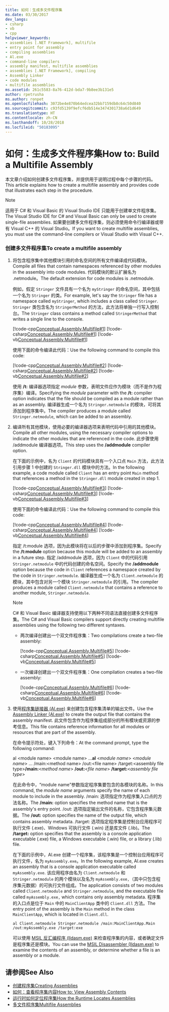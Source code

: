 ```yaml
---
title: 如何：生成多文件程序集
ms.date: 03/30/2017
dev_langs:
- csharp
- vb
- cpp
helpviewer_keywords:
- assemblies [.NET Framework], multifile
- entry point for assembly
- compiling assemblies
- Al.exe
- command-line compilers
- assembly manifest, multifile assemblies
- assemblies [.NET Framework], compiling
- Assembly Linker
- code modules
- multifile assemblies
ms.assetid: 261c5583-8a76-412d-bda7-9b8ee3b131e5
author: rpetrusha
ms.author: ronpet
ms.openlocfilehash: 3072be4e870b64edcea32bb7159db8c64c50d840
ms.sourcegitcommit: c93fd5139f9efcf6db514e3474301738a6d1d649
ms.translationtype: HT
ms.contentlocale: zh-CN
ms.lasthandoff: 10/28/2018
ms.locfileid: "50183095"
---
```

# <a name="how-to-build-a-multifile-assembly"></a><span data-ttu-id="957f0-102">如何：生成多文件程序集</span><span class="sxs-lookup"><span data-stu-id="957f0-102">How to: Build a Multifile Assembly</span></span>
<span data-ttu-id="957f0-103">本文章介绍如何创建多文件程序集，并提供用于说明过程中每个步骤的代码。</span><span class="sxs-lookup"><span data-stu-id="957f0-103">This article explains how to create a multifile assembly and provides code that illustrates each step in the procedure.</span></span>  
  
> [!NOTE]
>  <span data-ttu-id="957f0-104">适用于 C# 和 Visual Basic 的 Visual Studio IDE 只能用于创建单文件程序集。</span><span class="sxs-lookup"><span data-stu-id="957f0-104">The Visual Studio IDE for C# and Visual Basic can only be used to create single-file assemblies.</span></span> <span data-ttu-id="957f0-105">如果要创建多文件程序集，则必须使用命令行编译器或带有 Visual C++ 的 Visual Studio。</span><span class="sxs-lookup"><span data-stu-id="957f0-105">If you want to create multifile assemblies, you must use the command-line compilers or Visual Studio with Visual C++.</span></span>  
  
### <a name="to-create-a-multifile-assembly"></a><span data-ttu-id="957f0-106">创建多文件程序集</span><span class="sxs-lookup"><span data-stu-id="957f0-106">To create a multifile assembly</span></span>  
  
1.  <span data-ttu-id="957f0-107">将包含程序集中其他模块引用的命名空间的所有文件编译成代码模块。</span><span class="sxs-lookup"><span data-stu-id="957f0-107">Compile all files that contain namespaces referenced by other modules in the assembly into code modules.</span></span> <span data-ttu-id="957f0-108">代码模块的默认扩展名为 .netmodule。</span><span class="sxs-lookup"><span data-stu-id="957f0-108">The default extension for code modules is .netmodule.</span></span>  
  
     <span data-ttu-id="957f0-109">例如，假定 `Stringer` 文件具有一个名为 `myStringer` 的命名空间，其中包括一个名为 `Stringer` 的类。</span><span class="sxs-lookup"><span data-stu-id="957f0-109">For example, let's say the `Stringer` file has a namespace called `myStringer`, which includes a class called `Stringer`.</span></span> <span data-ttu-id="957f0-110">`Stringer` 类包含名为 `StringerMethod` 的方法，此方法将单独一行写入控制台。</span><span class="sxs-lookup"><span data-stu-id="957f0-110">The `Stringer` class contains a method called `StringerMethod` that writes a single line to the console.</span></span>  
  
     [!code-cpp[Conceptual.Assembly.Multifile#1](../../../samples/snippets/cpp/VS_Snippets_CLR/conceptual.assembly.multifile/cpp/stringer.cpp#1)]
     [!code-csharp[Conceptual.Assembly.Multifile#1](../../../samples/snippets/csharp/VS_Snippets_CLR/conceptual.assembly.multifile/cs/stringer.cs#1)]
     [!code-vb[Conceptual.Assembly.Multifile#1](../../../samples/snippets/visualbasic/VS_Snippets_CLR/conceptual.assembly.multifile/vb/stringer.vb#1)]  
  
     <span data-ttu-id="957f0-111">使用下面的命令编译此代码：</span><span class="sxs-lookup"><span data-stu-id="957f0-111">Use the following command to compile this code:</span></span>  
  
     [!code-cpp[Conceptual.Assembly.Multifile#2](../../../samples/snippets/cpp/VS_Snippets_CLR/conceptual.assembly.multifile/cpp/stringer.cpp#2)]
     [!code-csharp[Conceptual.Assembly.Multifile#2](../../../samples/snippets/csharp/VS_Snippets_CLR/conceptual.assembly.multifile/cs/stringer.cs#2)]
     [!code-vb[Conceptual.Assembly.Multifile#2](../../../samples/snippets/visualbasic/VS_Snippets_CLR/conceptual.assembly.multifile/vb/stringer.vb#2)]  
  
     <span data-ttu-id="957f0-112">使用 **/t:** 编译器选项指定 *module* 参数，表明文件应作为模块（而不是作为程序集）编译。</span><span class="sxs-lookup"><span data-stu-id="957f0-112">Specifying the *module* parameter with the **/t:** compiler option indicates that the file should be compiled as a module rather than as an assembly.</span></span> <span data-ttu-id="957f0-113">编译器生成一个名为 `Stringer.netmodule` 的模块，可将其添加到程序集中。</span><span class="sxs-lookup"><span data-stu-id="957f0-113">The compiler produces a module called `Stringer.netmodule`, which can be added to an assembly.</span></span>  
  
2.  <span data-ttu-id="957f0-114">编译所有其他模块，使用必要的编译器选项来表明代码中引用的其他模块。</span><span class="sxs-lookup"><span data-stu-id="957f0-114">Compile all other modules, using the necessary compiler options to indicate the other modules that are referenced in the code.</span></span> <span data-ttu-id="957f0-115">此步骤使用 /addmodule 编译器选项。</span><span class="sxs-lookup"><span data-stu-id="957f0-115">This step uses the **/addmodule** compiler option.</span></span>  
  
     <span data-ttu-id="957f0-116">在下面的示例中，名为 `Client` 的代码模块具有一个入口点 `Main` 方法，此方法引用步骤 1 中创建的 `Stringer.dll` 模块中的方法。</span><span class="sxs-lookup"><span data-stu-id="957f0-116">In the following example, a code module called `Client` has an entry point `Main` method that references a method in the `Stringer.dll` module created in step 1.</span></span>  
  
     [!code-cpp[Conceptual.Assembly.Multifile#3](../../../samples/snippets/cpp/VS_Snippets_CLR/conceptual.assembly.multifile/cpp/client.cpp#3)]
     [!code-csharp[Conceptual.Assembly.Multifile#3](../../../samples/snippets/csharp/VS_Snippets_CLR/conceptual.assembly.multifile/cs/client.cs#3)]
     [!code-vb[Conceptual.Assembly.Multifile#3](../../../samples/snippets/visualbasic/VS_Snippets_CLR/conceptual.assembly.multifile/vb/client.vb#3)]  
  
     <span data-ttu-id="957f0-117">使用下面的命令编译此代码：</span><span class="sxs-lookup"><span data-stu-id="957f0-117">Use the following command to compile this code:</span></span>  
  
     [!code-cpp[Conceptual.Assembly.Multifile#4](../../../samples/snippets/cpp/VS_Snippets_CLR/conceptual.assembly.multifile/cpp/client.cpp#4)]
     [!code-csharp[Conceptual.Assembly.Multifile#4](../../../samples/snippets/csharp/VS_Snippets_CLR/conceptual.assembly.multifile/cs/client.cs#4)]
     [!code-vb[Conceptual.Assembly.Multifile#4](../../../samples/snippets/visualbasic/VS_Snippets_CLR/conceptual.assembly.multifile/vb/client.vb#4)]  
  
     <span data-ttu-id="957f0-118">指定 /t:module 选项，因为此模块将在以后的步骤中添加到程序集。</span><span class="sxs-lookup"><span data-stu-id="957f0-118">Specify the **/t:module** option because this module will be added to an assembly in a future step.</span></span> <span data-ttu-id="957f0-119">指定 /addmodule 选项，因为 `Client` 中的代码引用 `Stringer.netmodule` 中的代码创建的命名空间。</span><span class="sxs-lookup"><span data-stu-id="957f0-119">Specify the **/addmodule** option because the code in `Client` references a namespace created by the code in `Stringer.netmodule`.</span></span> <span data-ttu-id="957f0-120">编译器生成一个名为 `Client.netmodule` 的模块，其中包含对另一个模块 `Stringer.netmodule` 的引用。</span><span class="sxs-lookup"><span data-stu-id="957f0-120">The compiler produces a module called `Client.netmodule` that contains a reference to another module, `Stringer.netmodule`.</span></span>  
  
    > [!NOTE]
    >  <span data-ttu-id="957f0-121">C# 和 Visual Basic 编译器支持使用以下两种不同语法直接创建多文件程序集。</span><span class="sxs-lookup"><span data-stu-id="957f0-121">The C# and Visual Basic compilers support directly creating multifile assemblies using the following two different syntaxes.</span></span>  
    >   
    >  -   <span data-ttu-id="957f0-122">两次编译创建出一个双文件程序集：</span><span class="sxs-lookup"><span data-stu-id="957f0-122">Two compilations create a two-file assembly:</span></span>  
    >   
    >      [!code-cpp[Conceptual.Assembly.Multifile#5](../../../samples/snippets/cpp/VS_Snippets_CLR/conceptual.assembly.multifile/cpp/client.cpp#5)]
      [!code-csharp[Conceptual.Assembly.Multifile#5](../../../samples/snippets/csharp/VS_Snippets_CLR/conceptual.assembly.multifile/cs/client.cs#5)]
      [!code-vb[Conceptual.Assembly.Multifile#5](../../../samples/snippets/visualbasic/VS_Snippets_CLR/conceptual.assembly.multifile/vb/client.vb#5)]  
    > -   <span data-ttu-id="957f0-123">一次编译创建出一个双文件程序集：</span><span class="sxs-lookup"><span data-stu-id="957f0-123">One compilation creates a two-file assembly:</span></span>  
    >   
    >      [!code-cpp[Conceptual.Assembly.Multifile#6](../../../samples/snippets/cpp/VS_Snippets_CLR/conceptual.assembly.multifile/cpp/client.cpp#6)]
      [!code-csharp[Conceptual.Assembly.Multifile#6](../../../samples/snippets/csharp/VS_Snippets_CLR/conceptual.assembly.multifile/cs/client.cs#6)]
      [!code-vb[Conceptual.Assembly.Multifile#6](../../../samples/snippets/visualbasic/VS_Snippets_CLR/conceptual.assembly.multifile/vb/client.vb#6)]  
  
3.  <span data-ttu-id="957f0-124">使用[程序集链接器 (Al.exe)](../../../docs/framework/tools/al-exe-assembly-linker.md) 来创建包含程序集清单的输出文件。</span><span class="sxs-lookup"><span data-stu-id="957f0-124">Use the [Assembly Linker (Al.exe)](../../../docs/framework/tools/al-exe-assembly-linker.md) to create the output file that contains the assembly manifest.</span></span> <span data-ttu-id="957f0-125">此文件包含作为程序集组成部分的所有模块或资源的参考信息。</span><span class="sxs-lookup"><span data-stu-id="957f0-125">This file contains reference information for all modules or resources that are part of the assembly.</span></span>  
  
     <span data-ttu-id="957f0-126">在命令提示符处，键入下列命令：</span><span class="sxs-lookup"><span data-stu-id="957f0-126">At the command prompt, type the following command:</span></span>  
  
     <span data-ttu-id="957f0-127">al \<module name> \<module name> …</span><span class="sxs-lookup"><span data-stu-id="957f0-127">**al** \<*module name*> \<*module name*> …</span></span> <span data-ttu-id="957f0-128">/main:\<method name> /out:\<file name> /target:\<assembly file type></span><span class="sxs-lookup"><span data-stu-id="957f0-128">**/main:**\<*method name*> **/out:**\<*file name*> **/target:**\<*assembly file type*></span></span>  
  
     <span data-ttu-id="957f0-129">在此命令中，“module name”参数指定程序集要包含的各模块的名称。</span><span class="sxs-lookup"><span data-stu-id="957f0-129">In this command, the *module name* arguments specify the name of each module to include in the assembly.</span></span> <span data-ttu-id="957f0-130">/main: 选项指定作为程序集入口点的方法名称。</span><span class="sxs-lookup"><span data-stu-id="957f0-130">The **/main:** option specifies the method name that is the assembly's entry point.</span></span> <span data-ttu-id="957f0-131">/out: 选项指定输出文件的名称，它包含程序集元数据。</span><span class="sxs-lookup"><span data-stu-id="957f0-131">The **/out:** option specifies the name of the output file, which contains assembly metadata.</span></span> <span data-ttu-id="957f0-132">/target: 选项指定程序集是控制台应用程序可执行文件 (.exe)、Windows 可执行文件 (.win) 还是库文件 (.lib)。</span><span class="sxs-lookup"><span data-stu-id="957f0-132">The **/target:** option specifies that the assembly is a console application executable (.exe) file, a Windows executable (.win) file, or a library (.lib) file.</span></span>  
  
     <span data-ttu-id="957f0-133">在下面的示例中，Al.exe 创建一个程序集，该程序集是一个控制台应用程序可执行文件，名为 `myAssembly.exe`。</span><span class="sxs-lookup"><span data-stu-id="957f0-133">In the following example, Al.exe creates an assembly that is a console application executable called `myAssembly.exe`.</span></span> <span data-ttu-id="957f0-134">该应用程序由名为 `Client.netmodule` 和 `Stringer.netmodule` 的两个模块以及名为 `myAssembly.exe,`（其中只包含程序集元数据）的可执行文件组成。</span><span class="sxs-lookup"><span data-stu-id="957f0-134">The application consists of two modules called `Client.netmodule` and `Stringer.netmodule`, and the executable file called `myAssembly.exe,` which contains only assembly metadata.</span></span> <span data-ttu-id="957f0-135">程序集的入口点是位于 `Main` 中的 `MainClientApp` 类中的 `Client.dll` 方法。</span><span class="sxs-lookup"><span data-stu-id="957f0-135">The entry point of the assembly is the `Main` method in the class `MainClientApp`, which is located in `Client.dll`.</span></span>  
  
    ```  
    al Client.netmodule Stringer.netmodule /main:MainClientApp.Main /out:myAssembly.exe /target:exe   
    ```  
  
     <span data-ttu-id="957f0-136">可以使用 [MSIL 反汇编程序 (Ildasm.exe)](../../../docs/framework/tools/ildasm-exe-il-disassembler.md) 来检查程序集的内容，或者确定文件是程序集还是模块。</span><span class="sxs-lookup"><span data-stu-id="957f0-136">You can use the [MSIL Disassembler (Ildasm.exe)](../../../docs/framework/tools/ildasm-exe-il-disassembler.md) to examine the contents of an assembly, or determine whether a file is an assembly or a module.</span></span>  
  
## <a name="see-also"></a><span data-ttu-id="957f0-137">请参阅</span><span class="sxs-lookup"><span data-stu-id="957f0-137">See Also</span></span>  
- [<span data-ttu-id="957f0-138">创建程序集</span><span class="sxs-lookup"><span data-stu-id="957f0-138">Creating Assemblies</span></span>](../../../docs/framework/app-domains/create-assemblies.md)  
- [<span data-ttu-id="957f0-139">如何：查看程序集内容</span><span class="sxs-lookup"><span data-stu-id="957f0-139">How to: View Assembly Contents</span></span>](../../../docs/framework/app-domains/how-to-view-assembly-contents.md)  
- [<span data-ttu-id="957f0-140">运行时如何定位程序集</span><span class="sxs-lookup"><span data-stu-id="957f0-140">How the Runtime Locates Assemblies</span></span>](../../../docs/framework/deployment/how-the-runtime-locates-assemblies.md)  
- [<span data-ttu-id="957f0-141">多文件程序集</span><span class="sxs-lookup"><span data-stu-id="957f0-141">Multifile Assemblies</span></span>](../../../docs/framework/app-domains/multifile-assemblies.md)
